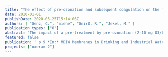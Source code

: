 ```yaml
---
title: "The effect of pre-ozonation and subsequent coagulation on the filtration of WWTP effluent with low-pressure membranes"
date: 2010-01-01
publishDate: 2020-05-25T15:14:06Z
authors: [ "Genz, C.", "miehe", "Gnirß, R.", "Jekel, M." ]
publication_types: ["0"]
abstract: "The impact of a pre-treatment by pre-ozonation (2-10 mg O3/L) and subsequent coagulation (FeCl3: 2-6 mg Fe3+/L) on the performance of a polymeric ultrafiltration membrane was studied. No free dissolved ozone was in contact with the membrane. Lab tests were performed using Amicon test cells fed with secondary effluent and the flux decline during filtration tests was measured. Flux decline was reduced with increasing coagulant concentration as well as with increasing ozone dosage. This effect was confirmed by a reduction in the amount of biopolymers measured with size exclusion chromatography by organic carbon detection (LC-OCD). Conducted multi filtration cycles revealed a significant increase in irreversible fouling after pre-ozonation that might be caused by increasing colloidal iron concentrations. Phosphorus in the permeate was successfully reduced to concentrations < 60 µg/L"
featured: false
publication: ' p 9 *In:* MDIW Membranes in Drinking and Industrial Water Treatment. Trondheim. 27-30 June 2010'
projects: ["oxeram-2"]
---
```


